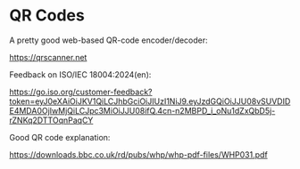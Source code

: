 QR Codes
========

A pretty good web-based QR-code encoder/decoder:

https://qrscanner.net

Feedback on ISO/IEC 18004:2024(en):

https://go.iso.org/customer-feedback?token=eyJ0eXAiOiJKV1QiLCJhbGciOiJIUzI1NiJ9.eyJzdGQiOiJJU08vSUVDIDE4MDA0OjIwMjQiLCJpc3MiOiJJU08ifQ.4cn-n2MBPD_i_oNu1dZxQbD5j-rZNKq2DTTOqnPaqCY

Good QR code explanation:

https://downloads.bbc.co.uk/rd/pubs/whp/whp-pdf-files/WHP031.pdf
